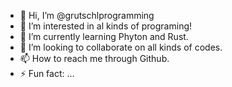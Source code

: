 - 👋 Hi, I’m @grutschlprogramming
- 👀 I’m interested in al kinds of programing!
- 🌱 I’m currently learning Phyton and Rust.
- 💞️ I’m looking to collaborate on all kinds of codes.
- 📫 How to reach me through Github.
- ⚡ Fun fact: ...

<!---
grutschlprogramming/grutschlprogramming is a ✨ special ✨ repository because its `README.md` (this file) appears on your GitHub profile.
You can click the Preview link to take a look at your changes.
--->
